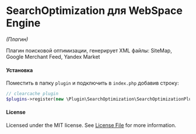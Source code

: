 SearchOptimization для WebSpace Engine
====
_(Плагин)_

Плагин поисковой оптимизации, генерирует XML файлы: SiteMap, Google Merchant Feed, Yandex Market

#### Установка
Поместить в папку `plugin` и подключить в `index.php` добавив строку:
```php
// clearcache plugin
$plugins->register(new \Plugin\SearchOptimization\SearchOptimizationPlugin($container));
```

#### License
Licensed under the MIT license. See [License File](LICENSE.md) for more information.
